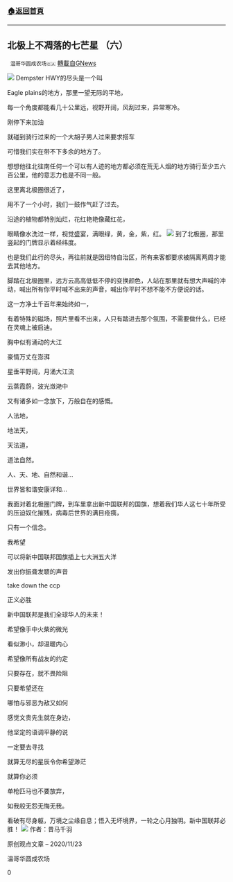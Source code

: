 ###  [:house:返回首頁](https://github.com/ourhimalayas/txt)
---

## 北极上不凋落的七芒星 （六）
` 温哥华圆成农场🇨🇦` [轉載自GNews](https://gnews.org/zh-hans/582210/)

![](https://gnews-media-offload.s3.amazonaws.com/wp-content/uploads/2020/11/22161959/beiji13.png)
Dempster HWY的尽头是一个叫

Eagle plains的地方，那里一望无际的平地，

每一个角度都能看几十公里远，视野开阔，风刮过来，异常寒冷。

刚停下来加油

就碰到骑行过来的一个大胡子男人过来要求搭车

可惜我们实在带不下多余的地方了。

想想他往北往南任何一个可以有人迹的地方都必须在荒无人烟的地方骑行至少五六百公里，他的意志力也是不同一般。

这里离北极圈很近了，

用不了一个小时，我们一鼓作气赶了过去。

沿途的植物都特别灿烂，花红艳艳像藏红花，

眼睛像水洗过一样，视觉盛宴，满眼绿，黄，金，紫，红。
![](https://gnews-media-offload.s3.amazonaws.com/wp-content/uploads/2020/11/22162034/beiji14.png)
到了北极圈，那里竖起的门牌显示着经纬度。

也是我们此行的尽头，再往前就是因纽特自治区，所有来客都要求被隔离两周才能去其他地方。

脚踏在北极圈里，远方云高高低低不停的变换颜色，人站在那里就有想大声喊的冲动，喊出所有你平时喊不出来的声音，喊出你平时不想不能不方便说的话。

这一方净土千百年来始终如一，

有着特殊的磁场，照片里看不出来，人只有踏进去那个氛围，不需要做什么，已经在灵魂上被启迪。

胸中似有涌动的大江

豪情万丈在澎湃

星垂平野阔，月涌大江流

云蒸霞蔚，波光潋滟中

又有诸多如一念放下，万般自在的感慨。

人法地，

地法天，

天法道，

道法自然。

人、天、地、自然和谐…

世界皆和谐安康详和…

我面对着北极圈门牌，到车里拿出新中国联邦的国旗，想着我们华人这七十年所受的压迫奴化摧残，病毒后世界的满目疮痍，

只有一个信念。

我希望

可以将新中国联邦国旗插上七大洲五大洋

发出你振聋发聩的声音

take down the ccp

正义必胜

新中国联邦是我们全球华人的未来！

希望像手中火柴的微光

看似渺小，却温暖内心

希望像所有战友的约定

只要存在，就不畏险阻

只要希望还在

哪怕与邪恶为敌又如何

感觉文贵先生就在身边，

他坚定的语调平静的说

一定要去寻找

就算无尽的星辰令你希望渺茫

就算你必须

单枪匹马也不要放弃，

如我般无怨无悔无我。

看破有尽身躯，万境之尘缘自息；悟入无坏境界，一轮之心月独明。新中国联邦必胜！
![](https://gnews-media-offload.s3.amazonaws.com/wp-content/uploads/2020/11/22162206/beiji15.png)
作者：昔马千羽

原创观点文章 – 2020/11/23

温哥华圆成农场

0
